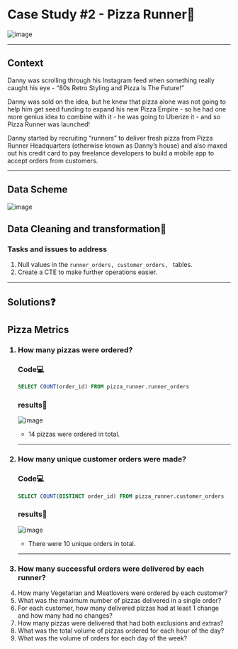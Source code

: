 <h1>Case Study #2 - Pizza Runner🍕</h1>

![image](https://github.com/user-attachments/assets/bee175e7-c141-4919-bd57-f27af3e47fd8)
<hr>
<h2>Context</h2>
Danny was scrolling through his Instagram feed when something really caught his eye - “80s Retro Styling and Pizza Is The Future!”

Danny was sold on the idea, but he knew that pizza alone was not going to help him get seed funding to expand his new Pizza Empire - so he had one more genius idea to combine with it - he was going to Uberize it - and so Pizza Runner was launched!

Danny started by recruiting “runners” to deliver fresh pizza from Pizza Runner Headquarters (otherwise known as Danny’s house) and also maxed out his credit card to pay freelance developers to build a mobile app to accept orders from customers.
<hr>
<h2>Data Scheme</h2>

![image](https://github.com/user-attachments/assets/da7788ea-f41e-48fe-9518-0eb78c565b82)

<h2>Data Cleaning and transformation🧹</h2>
<h3>Tasks and issues to address</h3>
<ol>
  <li>Null values in the <code>runner_orders, customer_orders, </code> tables.</li>
  <li>Create a CTE to make further operations easier.</li>
</ol>

<hr>
<h2>Solutions❓</h2>

<h2>Pizza Metrics</h2>
<ol>
  <h3><li>How many pizzas were ordered?</li></h3>
  <h3>Code💻</h3>
  
  ```SQL
  SELECT COUNT(order_id) FROM pizza_runner.runner_orders 
  ```

  <h3>results🔢</h3>
  
  ![image](https://github.com/user-attachments/assets/f9e3b6bd-e3b4-444c-a20e-02d961a84777)
  <ul>
  <li>14 pizzas were ordered in total.</li>
  </ul>
  <hr>

  <h3><li>How many unique customer orders were made?</li></h3>
  <h3>Code💻</h3>
  
  ```SQL
  SELECT COUNT(DISTINCT order_id) FROM pizza_runner.customer_orders
  ```

  <h3>results🔢</h3>
  
  ![image](https://github.com/user-attachments/assets/56563da0-de57-46d4-b7c9-45aa8aa13ae2)
  <ul>
    <li>There were 10 unique orders in total.</li>
  </ul>
  <hr>
  <h3><li>How many successful orders were delivered by each runner?</li></h3>
 <ul>
 </ul>
  <li>How many Vegetarian and Meatlovers were ordered by each customer?</li>
  <li>What was the maximum number of pizzas delivered in a single order?</li>
  <li>For each customer, how many delivered pizzas had at least 1 change and how many had no changes?</li>
  <li>How many pizzas were delivered that had both exclusions and extras?</li>
  <li>What was the total volume of pizzas ordered for each hour of the day?</li>
  <li>What was the volume of orders for each day of the week?</li>
</ol>

